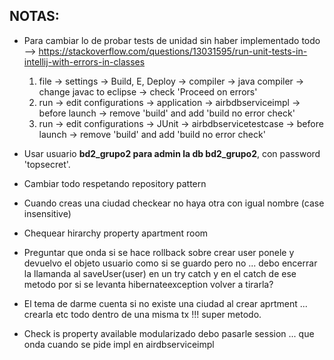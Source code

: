 ## NOTAS:

* Para cambiar lo de probar tests de unidad sin haber implementado todo 
	--> https://stackoverflow.com/questions/13031595/run-unit-tests-in-intellij-with-errors-in-classes 
	1. file -> settings -> Build, E, Deploy -> compiler -> java compiler -> change javac to eclipse -> check 'Proceed on errors'
	2. run -> edit configurations -> application -> airbdbserviceimpl -> before launch -> remove 'build' and add 'build no error check'
	3. run -> edit configurations -> JUnit -> airbdbservicetestcase -> before launch -> remove 'build' and add 'build no error check'	


* Usar usuario __bd2_grupo2 para admin la db bd2_grupo2__, con password 'topsecret'.

* Cambiar todo respetando repository pattern

* Cuando creas una ciudad checkear no haya otra con igual nombre (case insensitive)

* Chequear hirarchy property apartment room

* Preguntar que onda si se hace rollback sobre crear user ponele y devuelvo el objeto usuario como si se guardo pero no ... debo encerrar la llamanda al saveUser(user) en un try catch y en el catch de ese metodo por si se levanta hibernateexception volver a tirarla?

* El tema de darme cuenta si no existe una ciudad al crear aprtment ... crearla etc todo dentro de una misma tx !!! super metodo.

* Check is property available modularizado debo pasarle session ... que onda cuando se pide impl en airdbserviceimpl
